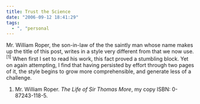 ```yaml
---
title: Trust the Science
date: "2006-09-12 18:41:29"
tags:
  - ", "personal
---
```

Mr. William Roper, the son-in-law of the the saintly man whose name makes up the title of this post, writes in a style very different from that we now use.<sup>[1]</sup>  When first I set to read his work, this fact proved a stumbling block.  Yet on again attempting, I find that having persisted by effort through two pages of it, the style begins to grow more comprehensible, and generate less of a challenge.

<div class="postrefs"><ol>
<li>Mr. William Roper.  <i>The Life of Sir Thomas More</i>, my copy ISBN: 0-87243-118-5.</li>
</ol></div>

